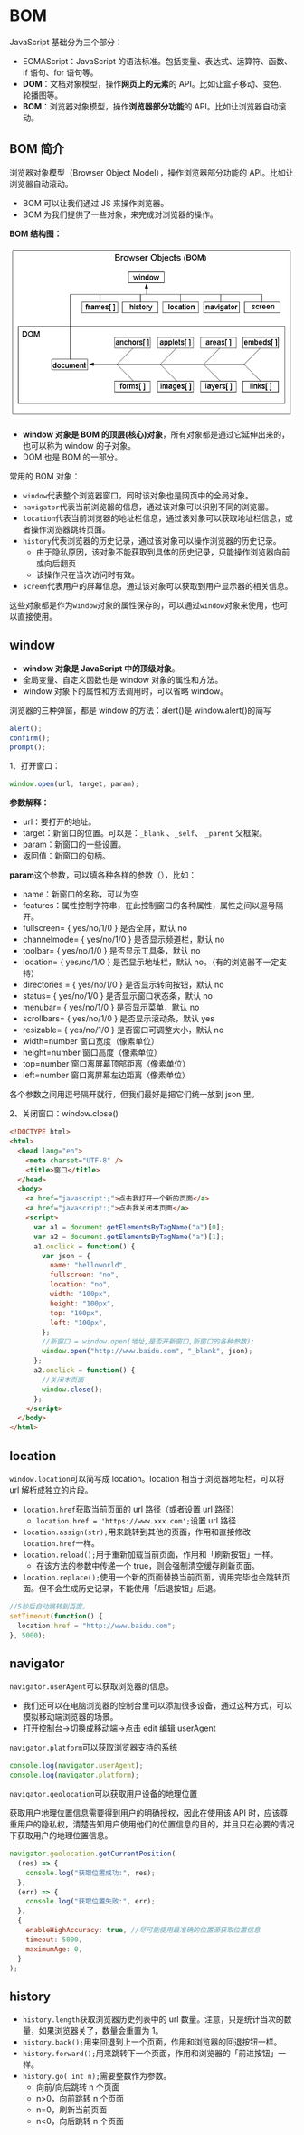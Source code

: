 # BOM

JavaScript 基础分为三个部分：

- ECMAScript：JavaScript 的语法标准。包括变量、表达式、运算符、函数、if 语句、for 语句等。
- **DOM**：文档对象模型，操作**网页上的元素**的 API。比如让盒子移动、变色、轮播图等。
- **BOM**：浏览器对象模型，操作**浏览器部分功能**的 API。比如让浏览器自动滚动。

## BOM 简介

浏览器对象模型（Browser Object Model），操作浏览器部分功能的 API。比如让浏览器自动滚动。

- BOM 可以让我们通过 JS 来操作浏览器。
- BOM 为我们提供了一些对象，来完成对浏览器的操作。

**BOM 结构图：**

![BOM](https://raw.githubusercontent.com/scripthqs/assets/master/blog/BOM.png)

- **window 对象是 BOM 的顶层(核心)对象**，所有对象都是通过它延伸出来的，也可以称为 window 的子对象。
- DOM 也是 BOM 的一部分。

常用的 BOM 对象：

- `window`代表整个浏览器窗口，同时该对象也是网页中的全局对象。
- `navigator`代表当前浏览器的信息，通过该对象可以识别不同的浏览器。
- `location`代表当前浏览器的地址栏信息，通过该对象可以获取地址栏信息，或者操作浏览器跳转页面。
- `history`代表浏览器的历史记录，通过该对象可以操作浏览器的历史记录。
  - 由于隐私原因，该对象不能获取到具体的历史记录，只能操作浏览器向前或向后翻页
  - 该操作只在当次访问时有效。
- `screen`代表用户的屏幕信息，通过该对象可以获取到用户显示器的相关信息。

这些对象都是作为`window`对象的属性保存的，可以通过`window`对象来使用，也可以直接使用。

## window

- **window 对象是 JavaScript 中的顶级对象**。
- 全局变量、自定义函数也是 window 对象的属性和方法。
- window 对象下的属性和方法调用时，可以省略 window。

浏览器的三种弹窗，都是 window 的方法：alert()是 window.alert()的简写

```js
alert();
confirm();
prompt();
```

1、打开窗口：

```js
window.open(url, target, param);
```

**参数解释：**

- url：要打开的地址。
- target：新窗口的位置。可以是：`_blank` 、`_self`、 `_parent` 父框架。
- param：新窗口的一些设置。
- 返回值：新窗口的句柄。

**param**这个参数，可以填各种各样的参数（），比如：

- name：新窗口的名称，可以为空
- features：属性控制字符串，在此控制窗口的各种属性，属性之间以逗号隔开。
- fullscreen= { yes/no/1/0 } 是否全屏，默认 no
- channelmode= { yes/no/1/0 } 是否显示频道栏，默认 no
- toolbar= { yes/no/1/0 } 是否显示工具条，默认 no
- location= { yes/no/1/0 } 是否显示地址栏，默认 no。（有的浏览器不一定支持）
- directories = { yes/no/1/0 } 是否显示转向按钮，默认 no
- status= { yes/no/1/0 } 是否显示窗口状态条，默认 no
- menubar= { yes/no/1/0 } 是否显示菜单，默认 no
- scrollbars= { yes/no/1/0 } 是否显示滚动条，默认 yes
- resizable= { yes/no/1/0 } 是否窗口可调整大小，默认 no
- width=number 窗口宽度（像素单位）
- height=number 窗口高度（像素单位）
- top=number 窗口离屏幕顶部距离（像素单位）
- left=number 窗口离屏幕左边距离（像素单位）

各个参数之间用逗号隔开就行，但我们最好是把它们统一放到 json 里。

2、关闭窗口：window.close()

```html
<!DOCTYPE html>
<html>
  <head lang="en">
    <meta charset="UTF-8" />
    <title>窗口</title>
  </head>
  <body>
    <a href="javascript:;">点击我打开一个新的页面</a>
    <a href="javascript:;">点击我关闭本页面</a>
    <script>
      var a1 = document.getElementsByTagName("a")[0];
      var a2 = document.getElementsByTagName("a")[1];
      a1.onclick = function() {
        var json = {
          name: "helloworld",
          fullscreen: "no",
          location: "no",
          width: "100px",
          height: "100px",
          top: "100px",
          left: "100px",
        };
        //新窗口 = window.open(地址,是否开新窗口,新窗口的各种参数);
        window.open("http://www.baidu.com", "_blank", json);
      };
      a2.onclick = function() {
        //关闭本页面
        window.close();
      };
    </script>
  </body>
</html>
```

## location

`window.location`可以简写成 location。location 相当于浏览器地址栏，可以将 url 解析成独立的片段。

- `location.href`获取当前页面的 url 路径（或者设置 url 路径）
  - `location.href = 'https://www.xxx.com';`设置 url 路径
- `location.assign(str);`用来跳转到其他的页面，作用和直接修改`location.href`一样。
- `location.reload();`用于重新加载当前页面，作用和「刷新按钮」一样。
  - 在该方法的参数中传递一个 true，则会强制清空缓存刷新页面。
- `location.replace();`使用一个新的页面替换当前页面，调用完毕也会跳转页面。但不会生成历史记录，不能使用「后退按钮」后退。

```js
//5秒后自动跳转到百度。
setTimeout(function() {
  location.href = "http://www.baidu.com";
}, 5000);
```

## navigator

`navigator.userAgent`可以获取浏览器的信息。

- 我们还可以在电脑浏览器的控制台里可以添加很多设备，通过这种方式，可以模拟移动端浏览器的场景。
- 打开控制台->切换成移动端->点击 edit 编辑 userAgent

`navigator.platform`可以获取浏览器支持的系统

```js
console.log(navigator.userAgent);
console.log(navigator.platform);
```

`navigator.geolocation`可以获取用户设备的地理位置

获取用户地理位置信息需要得到用户的明确授权，因此在使用该 API 时，应该尊重用户的隐私权，清楚告知用户使用他们的位置信息的目的，并且只在必要的情况下获取用户的地理位置信息。

```js
navigator.geolocation.getCurrentPosition(
  (res) => {
    console.log("获取位置成功:", res);
  },
  (err) => {
    console.log("获取位置失败:", err);
  },
  {
    enableHighAccuracy: true, //尽可能使用最准确的位置源获取位置信息
    timeout: 5000,
    maximumAge: 0,
  }
);
```

## history

- `history.length`获取浏览器历史列表中的 url 数量。注意，只是统计当次的数量，如果浏览器关了，数量会重置为 1。
- `history.back();`用来回退到上一个页面，作用和浏览器的回退按钮一样。
- `history.forward();`用来跳转下一个页面，作用和浏览器的「前进按钮」一样。
- `history.go( int n);`需要整数作为参数。
  - 向前/向后跳转 n 个页面
  - n>0，向前跳转 n 个页面
  - n=0，刷新当前页面
  - n<0，向后跳转 n 个页面
